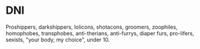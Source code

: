 # DNI
Proshippers, darkshippers, lolicons, shotacons, groomers, zoophiles, homophobes, transphobes, anti-therians, anti-furrys, diaper furs, pro-lifers, sexists, "your body, my choice", under 10.
